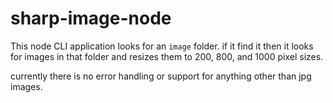 # sharp-image-node

This node CLI application looks for an `image` folder. if it find it then it looks for images in that folder and resizes them to 200, 800, and 1000 pixel sizes.

currently there is no error handling or support for anything other than jpg images.
